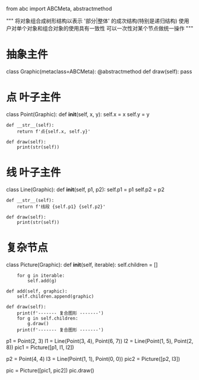 from abc import ABCMeta, abstractmethod


"""
将对象组合成树形结构以表示 '部分|整体' 的成次结构(特别是递归结构) 使用户对单个对象和组合对象的使用具有一致性
可以一次性对某个节点做统一操作
"""
# 抽象主件
class Graphic(metaclass=ABCMeta):
    @abstractmethod
    def draw(self):
        pass


# 点 叶子主件
class Point(Graphic):
    def __init__(self, x, y):
        self.x = x
        self.y = y

    def __str__(self):
        return f'点{self.x, self.y}'

    def draw(self):
        print(str(self))


# 线 叶子主件
class Line(Graphic):
    def __init__(self, p1, p2):
        self.p1 = p1
        self.p2 = p2

    def __str__(self):
        return f'线段 {self.p1} {self.p2}'

    def draw(self):
        print(str(self))


# 复杂节点
class Picture(Graphic):
    def __init__(self, iterable):
        self.children = []

        for g in iterable:
            self.add(g)

    def add(self, graphic):
        self.children.append(graphic)

    def draw(self):
        print(f'------- 复合图形 -------')
        for g in self.children:
            g.draw()
        print(f'------- 复合图形 -------')


p1 = Point(2, 3)
l1 = Line(Point(3, 4), Point(6, 7))
l2 = Line(Point(1, 5), Point(2, 8))
pic1 = Picture([p1, l1, l2])

p2 = Point(4, 4)
l3 = Line(Point(1, 1), Point(0, 0))
pic2 = Picture([p2, l3])

pic = Picture([pic1, pic2])
pic.draw()

